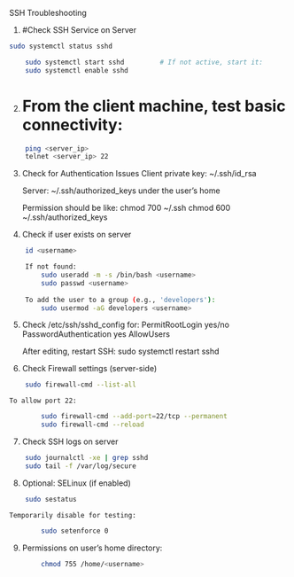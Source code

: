SSH Troubleshooting

1) #Check SSH Service on Server
```bash
sudo systemctl status sshd        
```
```bash
    sudo systemctl start sshd         # If not active, start it:
    sudo systemctl enable sshd
```

2)  # From the client machine, test basic connectivity:
```bash	
	ping <server_ip>                 
    telnet <server_ip> 22
```
3)  Check for Authentication Issues
    Client private key: ~/.ssh/id_rsa

    Server: ~/.ssh/authorized_keys under the user’s home

    Permission should be like:
        chmod 700 ~/.ssh
        chmod 600 ~/.ssh/authorized_keys

4)  Check if user exists on server
```bash    
	id <username>

    If not found:
        sudo useradd -m -s /bin/bash <username>
        sudo passwd <username>
    
    To add the user to a group (e.g., 'developers'):
        sudo usermod -aG developers <username>
```
5)  Check /etc/ssh/sshd_config for:
        PermitRootLogin yes/no
        PasswordAuthentication yes
        AllowUsers <username>
    
    After editing, restart SSH:
        sudo systemctl restart sshd

6)  Check Firewall settings (server-side)
```bash    
	sudo firewall-cmd --list-all
```
    To allow port 22:
```bash
        sudo firewall-cmd --add-port=22/tcp --permanent
        sudo firewall-cmd --reload
```
7)  Check SSH logs on server
```bash    
	sudo journalctl -xe | grep sshd
    sudo tail -f /var/log/secure
```
8)  Optional: SELinux (if enabled)
```bash    
	sudo sestatus
```
    Temporarily disable for testing:
```bash
		sudo setenforce 0
```
9)  Permissions on user’s home directory:
```bash
		chmod 755 /home/<username>
```
